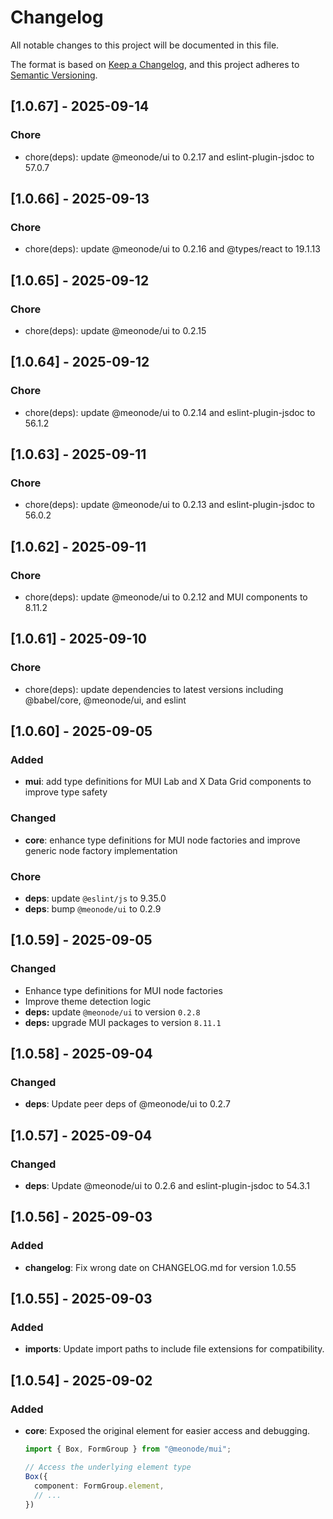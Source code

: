 # Changelog

All notable changes to this project will be documented in this file.

The format is based on [Keep a Changelog](https://keepachangelog.com/en/1.0.0/),
and this project adheres to [Semantic Versioning](https://semver.org/spec/v2.0.0.html).

## [1.0.67] - 2025-09-14

### Chore
- chore(deps): update @meonode/ui to 0.2.17 and eslint-plugin-jsdoc to 57.0.7

## [1.0.66] - 2025-09-13

### Chore
- chore(deps): update @meonode/ui to 0.2.16 and @types/react to 19.1.13

## [1.0.65] - 2025-09-12

### Chore
- chore(deps): update @meonode/ui to 0.2.15

## [1.0.64] - 2025-09-12

### Chore
- chore(deps): update @meonode/ui to 0.2.14 and eslint-plugin-jsdoc to 56.1.2

## [1.0.63] - 2025-09-11

### Chore
- chore(deps): update @meonode/ui to 0.2.13 and eslint-plugin-jsdoc to 56.0.2

## [1.0.62] - 2025-09-11

### Chore
- chore(deps): update @meonode/ui to 0.2.12 and MUI components to 8.11.2

## [1.0.61] - 2025-09-10

### Chore
- chore(deps): update dependencies to latest versions including @babel/core, @meonode/ui, and eslint

## [1.0.60] - 2025-09-05

### Added
- **mui**: add type definitions for MUI Lab and X Data Grid components to improve type safety

### Changed
- **core**: enhance type definitions for MUI node factories and improve generic node factory implementation

### Chore
- **deps**: update `@eslint/js` to 9.35.0
- **deps**: bump `@meonode/ui` to 0.2.9

## [1.0.59] - 2025-09-05

### Changed
- Enhance type definitions for MUI node factories
- Improve theme detection logic
- **deps:** update `@meonode/ui` to version `0.2.8`
- **deps:** upgrade MUI packages to version `8.11.1`

## [1.0.58] - 2025-09-04

### Changed
- **deps**: Update peer deps of @meonode/ui to 0.2.7

## [1.0.57] - 2025-09-04

### Changed
- **deps**: Update @meonode/ui to 0.2.6 and eslint-plugin-jsdoc to 54.3.1

## [1.0.56] - 2025-09-03

### Added
- **changelog**: Fix wrong date on CHANGELOG.md for version 1.0.55

## [1.0.55] - 2025-09-03

### Added
- **imports**: Update import paths to include file extensions for compatibility.

## [1.0.54] - 2025-09-02

### Added
- **core**: Exposed the original element for easier access and debugging.
    ```typescript
    import { Box, FormGroup } from "@meonode/mui";

    // Access the underlying element type
    Box({
      component: FormGroup.element,
      // ...
    })
    ```